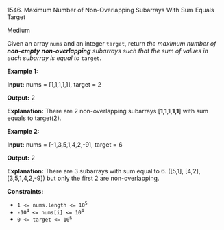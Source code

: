1546\. Maximum Number of Non-Overlapping Subarrays With Sum Equals Target

Medium

Given an array `nums` and an integer `target`, return _the maximum number of **non-empty** **non-overlapping** subarrays such that the sum of values in each subarray is equal to_ `target`.

**Example 1:**

**Input:** nums = [1,1,1,1,1], target = 2

**Output:** 2

**Explanation:** There are 2 non-overlapping subarrays [**1,1**,1,**1,1**] with sum equals to target(2).

**Example 2:**

**Input:** nums = [-1,3,5,1,4,2,-9], target = 6

**Output:** 2

**Explanation:** There are 3 subarrays with sum equal to 6. ([5,1], [4,2], [3,5,1,4,2,-9]) but only the first 2 are non-overlapping.

**Constraints:**

*   <code>1 <= nums.length <= 10<sup>5</sup></code>
*   <code>-10<sup>4</sup> <= nums[i] <= 10<sup>4</sup></code>
*   <code>0 <= target <= 10<sup>6</sup></code>